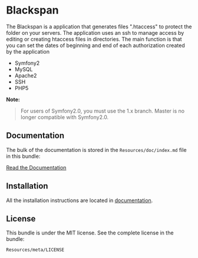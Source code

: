 Blackspan
=============

The Blackspan is a application that generates files ".htaccess" to protect the folder on your servers.
The application uses an ssh to manage access by editing or creating htaccess files in directories.
The main function is that you can set the dates of beginning and end of each authorization created by the application

- Symfony2
- MySQL
- Apache2
- SSH
- PHP5


**Note:**

> For users of Symfony2.0, you must use the 1.x branch. Master is no longer
> compatible with Symfony2.0.


Documentation
-------------

The bulk of the documentation is stored in the `Resources/doc/index.md`
file in this bundle:

[Read the Documentation]()

Installation
------------

All the installation instructions are located in [documentation](https://github.com/).

License
-------

This bundle is under the MIT license. See the complete license in the bundle:

    Resources/meta/LICENSE
